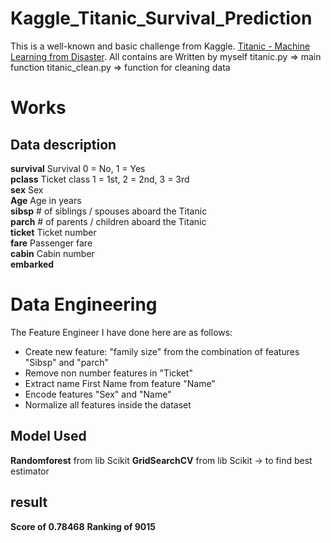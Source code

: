# Kaggle_Titanic_Survival_Prediction

This is a well-known and basic challenge from Kaggle.
<a href="https://www.kaggle.com/c/titanic">Titanic - Machine Learning from Disaster</a>.
All contains are Written by myself
titanic.py => main function
titanic_clean.py => function for cleaning data

# Works
## Data description
<b>survival</b>	Survival	0 = No, 1 = Yes  
<b>pclass</b>	Ticket class	1 = 1st, 2 = 2nd, 3 = 3rd  
<b>sex</b>	Sex	  
<b>Age</b>	Age in years  	
<b>sibsp</b>	# of siblings / spouses aboard the Titanic	  
<b>parch</b>	# of parents / children aboard the Titanic	  
<b>ticket</b>	Ticket number	  
<b>fare</b>	Passenger fare	  
<b>cabin</b>	Cabin number	  
<b>embarked</b>  

# Data Engineering
The Feature Engineer I have done here are as follows:

- Create new feature: "family size" from the combination of features "Sibsp" and "parch"
- Remove non number features in "Ticket"  
- Extract name First Name from feature "Name"
- Encode features "Sex" and "Name"
- Normalize all features inside the dataset
 


## Model Used

<b>Randomforest</b> from lib Scikit
<b>GridSearchCV</b> from lib Scikit -> to find best estimator

## result

<b>Score of 0.78468</b>
<b>Ranking of 9015</b>


